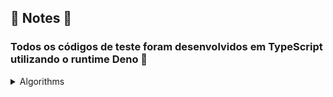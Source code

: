 ## 📘 Notes 📘

### Todos os códigos de teste foram desenvolvidos em TypeScript utilizando o runtime Deno 🦕

<details>
<summary> Algorithms </summary>

  <details>
  <summary> Binary Research vs Linear Research </summary>

   ### Average of 20 results
   
   - Binary = 1.7ms
   
   - Linear = 15.3ms
    
   <img src="./images/BinaryVSLinearResearch.png" width="500">
    
   Blue line for: Linear / Purple line for: Binary

  </details>

</details>

